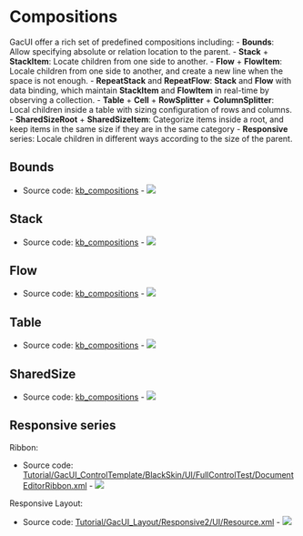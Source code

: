 # Compositions

GacUI offer a rich set of predefined compositions including: - **Bounds**: Allow specifying absolute or relation location to the parent. - **Stack** + **StackItem**: Locate children from one side to another. - **Flow** + **FlowItem**: Locale children from one side to another, and create a new line when the space is not enough. - **RepeatStack** and **RepeatFlow**: **Stack** and **Flow** with data binding, which maintain **StackItem** and **FlowItem** in real-time by observing a collection. - **Table** + **Cell** + **RowSplitter** + **ColumnSplitter**: Local children inside a table with sizing configuration of rows and columns. - **SharedSizeRoot** + **SharedSizeItem**: Categorize items inside a root, and keep items in the same size if they are in the same category - **Responsive** series: Locale children in different ways according to the size of the parent.

## Bounds

- Source code: [kb_compositions](https://github.com/vczh-libraries/Release/blob/master/SampleForDoc/GacUI/XmlRes/kb_compositions/Bounds.xml) - ![](https://gaclib.net/doc/gacui/kb_compositions_bounds.gif)

## Stack

- Source code: [kb_compositions](https://github.com/vczh-libraries/Release/blob/master/SampleForDoc/GacUI/XmlRes/kb_compositions/Stack.xml) - ![](https://gaclib.net/doc/gacui/kb_compositions_stack.gif)

## Flow

- Source code: [kb_compositions](https://github.com/vczh-libraries/Release/blob/master/SampleForDoc/GacUI/XmlRes/kb_compositions/Flow.xml) - ![](https://gaclib.net/doc/gacui/kb_compositions_flow.gif)

## Table

- Source code: [kb_compositions](https://github.com/vczh-libraries/Release/blob/master/SampleForDoc/GacUI/XmlRes/kb_compositions/Table.xml) - ![](https://gaclib.net/doc/gacui/kb_compositions_table.gif)

## SharedSize

- Source code: [kb_compositions](https://github.com/vczh-libraries/Release/blob/master/SampleForDoc/GacUI/XmlRes/kb_compositions/SharedSize.xml) - ![](https://gaclib.net/doc/gacui/kb_compositions_sharedsize.gif)

## Responsive series

Ribbon:

- Source code: [Tutorial/GacUI_ControlTemplate/BlackSkin/UI/FullControlTest/DocumentEditorRibbon.xml](https://github.com/vczh-libraries/Release/blob/master/Tutorial/GacUI_ControlTemplate/BlackSkin/UI/FullControlTest/DocumentEditorRibbon.xml) - ![](https://gaclib.net/doc/gacui/kb_compositions_responsive_2.gif)

Responsive Layout:

- Source code: [Tutorial/GacUI_Layout/Responsive2/UI/Resource.xml](https://github.com/vczh-libraries/Release/blob/master/Tutorial/GacUI_Layout/Responsive2/UI/Resource.xml) - ![](https://gaclib.net/doc/gacui/kb_compositions_responsive_2.gif)

